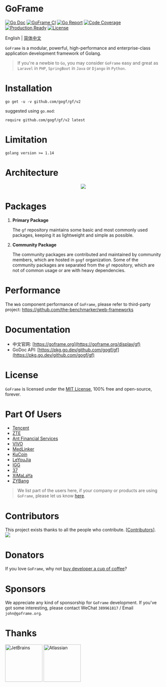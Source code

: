 # GoFrame

[![Go Doc](https://godoc.org/github.com/gogf/gf?status.svg)](https://godoc.org/github.com/gogf/gf)
[![GoFrame CI](https://github.com/gogf/gf/actions/workflows/go.yml/badge.svg)](https://github.com/gogf/gf/actions/workflows/go.yml)
[![Go Report](https://goreportcard.com/badge/github.com/gogf/gf?v=1)](https://goreportcard.com/report/github.com/gogf/gf)
[![Code Coverage](https://codecov.io/gh/gogf/gf/branch/master/graph/badge.svg)](https://codecov.io/gh/gogf/gf/branch/master)
[![Production Ready](https://img.shields.io/badge/production-ready-blue.svg)](https://github.com/gogf/gf)
[![License](https://img.shields.io/github/license/gogf/gf.svg?style=flat)](https://github.com/gogf/gf)

English | [简体中文](README_ZH.MD)

`GoFrame` is a modular, powerful, high-performance and enterprise-class application development framework 
of Golang. 

> If you're a newbie to `Go`, you may consider `GoFrame` easy and great as `Laravel` in `PHP`, `SpringBoot` in `Java` or `Django` in `Python`.

# Installation
```
go get -u -v github.com/gogf/gf/v2
```
suggested using `go.mod`:
```
require github.com/gogf/gf/v2 latest
```

# Limitation
```
golang version >= 1.14
```

# Architecture
<div align=center>
<img src="https://goframe.org/download/attachments/1114119/arch.png"/>
</div>

# Packages
1. **Primary Package**

    The `gf` repository maintains some basic and most commonly used packages, keeping it as lightweight and simple as possible. 

1. **Community Package**

    The community packages are contributed and maintained by community members, which are hosted in `gogf` organization. Some of the community packages are separated from the `gf` repository, which are not of common usage or are with heavy dependencies. 

# Performance

The `Web` component performance of `GoFrame`, please refer to third-party project: https://github.com/the-benchmarker/web-frameworks



# Documentation

* 中文官网: [https://goframe.org](https://goframe.org/display/gf)
* GoDoc API: [https://pkg.go.dev/github.com/gogf/gf](https://pkg.go.dev/github.com/gogf/gf)


# License

`GoFrame` is licensed under the [MIT License](LICENSE), 100% free and open-source, forever.

# Part Of Users

- [Tencent](https://www.tencent.com/)
- [ZTE](https://www.zte.com.cn/china/)
- [Ant Financial Services](https://www.antfin.com/)
- [VIVO](https://www.vivo.com/)
- [MedLinker](https://www.vivo.com/)
- [KuCoin](https://www.kucoin.io/)
- [LeYouJia](https://www.leyoujia.com/)
- [IGG](https://igg.com)
- [37](https://www.37.com)
- [XiMaLaYa](https://www.ximalaya.com)
- [ZYBang](https://www.zybang.com/)

> We list part of the users here, if your company or products are using `GoFrame`, please let us know [here](https://goframe.org/pages/viewpage.action?pageId=1114415).


# Contributors
This project exists thanks to all the people who contribute. [[Contributors](https://github.com/gogf/gf/graphs/contributors)].
<a href="https://github.com/gogf/gf/graphs/contributors"><img src="https://contributors-img.web.app/image?repo=gogf/gf" /></a>


# Donators

If you love `GoFrame`, why not [buy developer a cup of coffee](https://goframe.org/pages/viewpage.action?pageId=1115633)?

# Sponsors
We appreciate any kind of sponsorship for `GoFrame` development. If you've got some interesting, please contact WeChat `389961817` / Email `john@goframe.org`.



# Thanks
<a href="https://www.jetbrains.com/?from=GoFrame"><img src="https://goframe.org/download/thumbnails/1114119/jetbrains.png" height="120" alt="JetBrains"/></a>
<a href="https://www.atlassian.com/?from=GoFrame"><img src="https://goframe.org/download/attachments/1114119/atlassian.jpg" height="120" alt="Atlassian"/></a>











